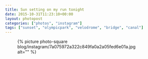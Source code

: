 ```yaml
---
title: Sun setting on my run tonight
date: 2015-10-31T11:23:10+00:00
layout: photopost
categories: ["photos", "instagram"]
tags: ["sunset", "olympicpark", "velodrome", "bridge", "canal"]
---
```


<figure class="photo photo--square">
  {% picture photo-square blog/instagram/7a075972a322c849fa0a2a05fed6e01a.jpg alt="" %}
</figure>


